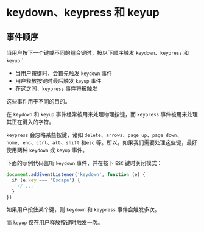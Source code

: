 # keydown、keypress 和 keyup

## 事件顺序

当用户按下一个键或不同的组合键时，按以下顺序触发 `keydown`、`keypress` 和 `keyup`：

- 当用户按键时，会首先触发 `keydown` 事件
- 用户释放按键时最后触发 `keyup` 事件
- 在这之间，`keypress` 事件将被触发

这些事件用于不同的目的。

在 `keydown` 和 `keyup` 事件经常被用来处理物理按键，而 `keypress` 事件被用来处理其正在键入的字符。

`keypress` 会忽略某些按键，诸如 `delete`、`arrows`、`page up`、`page down`、`home`、`end`、`ctrl`、`alt`、`shift` 和`esc` 等。所以，如果我们需要处理这些键，最好使用两种 `keydown` 或 `keyup` 事件。

下面的示例代码监听 `keydown` 事件，并在按下 `ESC` 键时关闭模式：

```js
document.addEventListener('keydown', function (e) {
  if (e.key === 'Escape') {
    // ...
  }
})
```

如果用户按住某个键，则 `keydown` 和 `keypress` 事件会触发多次。

而 `keyup` 仅在用户释放按键时触发一次。
